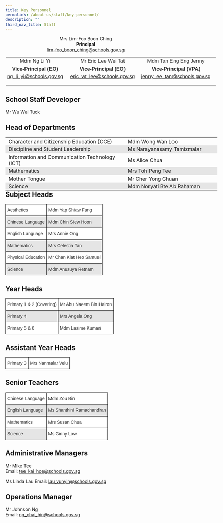 ```yaml
---
title: Key Personnel
permalink: /about-us/staff/key-personnel/
description: ""
third_nav_title: Staff
---
```

<p style="text-align:center;">Mrs Lim-Foo Boon Ching<br><strong>Principal</strong><br><a href="mailto:lim-foo_boon_ching@schools.gov.sg">lim-foo_boon_ching@schools.gov.sg</a></p>  

<table class="ives_tab_kosong ive_eobj_center" style="margin: auto; outline: 0px; padding: 0px; border-collapse: collapse; clear: both; border: 1px solid transparent; table-layout: fixed; width: 661.4px;"><tbody style="margin: 0px; outline: 0px; padding: 0px;"><tr style="margin: 0px; outline: 0px; padding: 0px;"><td style="margin: 0px; outline: 0px; padding: 0px 15px 15px 0px; vertical-align: top; width: 206px;"><div style="margin: 0px; outline: 0px; padding: 0px; line-height: 24px !important; color: rgb(48, 48, 48); font-family: Archivo, sans-serif; font-size: 16px; font-weight: 400; text-align: center;"><span style="margin: 0px; outline: 0px; padding: 0px; background-color: initial;">Mdm Ng Li Yi</span></div><div style="margin: 0px; outline: 0px; padding: 0px; line-height: 24px !important; color: rgb(48, 48, 48); font-family: Archivo, sans-serif; font-size: 16px; font-weight: 400; text-align: center;"><strong style="margin: 0px; outline: 0px; padding: 0px; background-color: initial;">Vice-Principal (EO)</strong></div><strong style="margin: 0px; outline: 0px; padding: 0px; text-align: center; background-color: initial;"><div style="margin: 0px; outline: 0px; padding: 0px; line-height: 24px !important; color: rgb(48, 48, 48); font-family: Archivo, sans-serif; font-size: 16px; font-weight: 400; text-align: center;"><span style="margin: 0px; outline: 0px; padding: 0px; background-color: initial; text-align: left;"><a href="mailto:ng_li_yi@schools.gov.sg">ng_li_yi@schools.gov.sg</a></span></div></strong></td><td style="margin: 0px; outline: 0px; padding: 0px 15px 15px 0px; vertical-align: top; width: 223px;"><div style="margin: 0px; outline: 0px; padding: 0px; line-height: 24px !important; color: rgb(48, 48, 48); font-family: Archivo, sans-serif; font-size: 16px; font-weight: 400; text-align: center;"><span style="margin: 0px; outline: 0px; padding: 0px; background-color: initial;">Mr Eric Lee Wei Tat</span></div><div style="margin: 0px; outline: 0px; padding: 0px; line-height: 24px !important; color: rgb(48, 48, 48); font-family: Archivo, sans-serif; font-size: 16px; font-weight: 400; text-align: center;"><strong style="margin: 0px; outline: 0px; padding: 0px; background-color: initial;">Vice-Principal (EO)</strong></div><strong style="margin: 0px; outline: 0px; padding: 0px; background-color: initial; text-align: center;"><div style="margin: 0px; outline: 0px; padding: 0px; line-height: 24px !important; color: rgb(48, 48, 48); font-family: Archivo, sans-serif; font-size: 16px; font-weight: 400; text-align: center;"><span style="margin: 0px; outline: 0px; padding: 0px; background-color: initial; text-align: left;"><a href="mailto:eric_wt_lee@schools.gov.sg">eric_wt_lee@schools.gov.sg</a></span></div></strong></td><td style="margin: 0px; outline: 0px; padding: 0px 15px 15px 0px; vertical-align: top; width: 232px;"><div style="margin: 0px; outline: 0px; padding: 0px; line-height: 24px !important; color: rgb(48, 48, 48); font-family: Archivo, sans-serif; font-size: 16px; font-weight: 400; text-align: center;"><span style="margin: 0px; outline: 0px; padding: 0px; background-color: initial;">Mdm Tan Eng Eng Jenny</span></div><div style="margin: 0px; outline: 0px; padding: 0px; line-height: 24px !important; color: rgb(48, 48, 48); font-family: Archivo, sans-serif; font-size: 16px; font-weight: 400; text-align: center;"><strong style="margin: 0px; outline: 0px; padding: 0px; background-color: initial;">Vice-Principal (VPA)</strong></div><div style="margin: 0px; outline: 0px; padding: 0px; line-height: 24px !important; color: rgb(48, 48, 48); font-family: Archivo, sans-serif; font-size: 16px; font-weight: 400; text-align: center;"><span style="margin: 0px; outline: 0px; padding: 0px; background-color: initial;"><a href="mailto:jenny_ee_tan@schools.gov.sg">jenny_ee_tan@schools.gov.sg</a></span></div></td></tr></tbody></table>

School Staff Developer
----------------------

Mr Wu Wai Tuck <BR>

Head of Departments
-------------------

<table class="iveo_table ives_tab_modern2 ive_eobj_left" style="margin: 0px 10px 0px 0px; outline: 0px; padding: 0px; border-collapse: collapse; float: left; border: none; width: 664.787px;"><tbody style="margin: 0px; outline: 0px; padding: 0px;"><tr style="margin: 0px; outline: 0px; padding: 0px;"><td style="margin: 0px; outline: 0px; padding: 2px 10px; text-align: left; width: 377px;">Character and Citizenship Education (CCE)</td><td style="margin: 0px; outline: 0px; padding: 2px 10px; text-align: left; width: 287px;">Mdm Wong Wan Loo</td></tr><tr style="margin: 0px; outline: 0px; padding: 0px; background-color: rgb(229, 229, 229);"><td style="margin: 0px; outline: 0px; padding: 2px 10px; text-align: left;">Discipline and Student Leadership</td><td style="margin: 0px; outline: 0px; padding: 2px 10px; text-align: left;">Ms Narayanasamy Tamizmalar</td></tr><tr style="margin: 0px; outline: 0px; padding: 0px;"><td style="margin: 0px; outline: 0px; padding: 2px 10px; text-align: left;">Information and Communication Technology (ICT)</td><td style="margin: 0px; outline: 0px; padding: 2px 10px; text-align: left;">Ms Alice Chua</td></tr><tr style="margin: 0px; outline: 0px; padding: 0px; background-color: rgb(229, 229, 229);"><td style="margin: 0px; outline: 0px; padding: 2px 10px; text-align: left;">Mathematics</td><td style="margin: 0px; outline: 0px; padding: 2px 10px; text-align: left;">Mrs Toh Peng Tee</td></tr><tr style="margin: 0px; outline: 0px; padding: 0px;"><td style="margin: 0px; outline: 0px; padding: 2px 10px; text-align: left;">Mother Tongue</td><td style="margin: 0px; outline: 0px; padding: 2px 10px; text-align: left;">Mr Cher Yong Chuan</td></tr><tr style="margin: 0px; outline: 0px; padding: 0px; background-color: rgb(229, 229, 229);"><td style="margin: 0px; outline: 0px; padding: 2px 10px; text-align: left;">Science</td><td style="margin: 0px; outline: 0px; padding: 2px 10px; text-align: left;">Mdm Noryati Bte Ab Rahaman</td></tr></tbody></table><BR>

Subject Heads
-------------

<style type="text/css">
.tg  {border-collapse:collapse;border-spacing:0;}
.tg td{border-color:black;border-style:solid;border-width:1px;font-family:Arial, sans-serif;font-size:14px;
  overflow:hidden;padding:10px 5px;word-break:normal;}
.tg th{border-color:black;border-style:solid;border-width:1px;font-family:Arial, sans-serif;font-size:14px;
  font-weight:normal;overflow:hidden;padding:10px 5px;word-break:normal;}
.tg .tg-m24b{background-color:#FFF;color:#303030;text-align:left;vertical-align:middle}
.tg .tg-usax{background-color:#E5E5E5;color:#303030;text-align:left;vertical-align:middle}
</style>
<table class="tg">
<thead>
  <tr>
    <th class="tg-m24b">Aesthetics</th>
    <th class="tg-m24b">Mdm Yap Shiaw Fang</th>
  </tr>
</thead>
<tbody>
  <tr>
    <td class="tg-usax">Chinese Language</td>
    <td class="tg-usax">Mdm Chin Siew Hoon</td>
  </tr>
  <tr>
    <td class="tg-m24b">English Language<br></td>
    <td class="tg-m24b">Mrs Annie Ong<br></td>
  </tr>
  <tr>
    <td class="tg-usax">Mathematics<br></td>
    <td class="tg-usax">Mrs Celestia Tan<br></td>
  </tr>
  <tr>
    <td class="tg-m24b">Physical Education<br></td>
    <td class="tg-m24b">Mr Chan Kiat Heo Samuel</td>
  </tr>
  <tr>
    <td class="tg-usax">Science<br></td>
    <td class="tg-usax">Mdm Anusuya Retnam</td>
  </tr>
</tbody>
</table>

Year Heads
----------

<style type="text/css">
.tg  {border-collapse:collapse;border-spacing:0;}
.tg td{border-color:black;border-style:solid;border-width:1px;font-family:Arial, sans-serif;font-size:14px;
  overflow:hidden;padding:10px 5px;word-break:normal;}
.tg th{border-color:black;border-style:solid;border-width:1px;font-family:Arial, sans-serif;font-size:14px;
  font-weight:normal;overflow:hidden;padding:10px 5px;word-break:normal;}
.tg .tg-m24b{background-color:#FFF;color:#303030;text-align:left;vertical-align:middle}
.tg .tg-usax{background-color:#E5E5E5;color:#303030;text-align:left;vertical-align:middle}
</style>
<table class="tg">
<thead>
  <tr>
    <th class="tg-m24b">Primary 1 &amp; 2 (Covering)</th>
    <th class="tg-m24b">Mr Abu Naeem Bin Hairon</th>
  </tr>
</thead>
<tbody>
  <tr>
    <td class="tg-usax">Primary 4</td>
    <td class="tg-usax">Mrs Angela Ong</td>
  </tr>
  <tr>
    <td class="tg-m24b">Primary 5 &amp; 6</td>
    <td class="tg-m24b">Mdm Lasime Kumari</td>
  </tr>
</tbody>
</table>

Assistant Year Heads
--------------------

<style type="text/css">
.tg  {border-collapse:collapse;border-spacing:0;}
.tg td{border-color:black;border-style:solid;border-width:1px;font-family:Arial, sans-serif;font-size:14px;
  overflow:hidden;padding:10px 5px;word-break:normal;}
.tg th{border-color:black;border-style:solid;border-width:1px;font-family:Arial, sans-serif;font-size:14px;
  font-weight:normal;overflow:hidden;padding:10px 5px;word-break:normal;}
.tg .tg-m24b{background-color:#FFF;color:#303030;text-align:left;vertical-align:middle}
</style>
<table class="tg">
<thead>
  <tr>
    <td class="tg-m24b">Primary 3</td>
    <td class="tg-m24b">Mrs Nanmalar Velu</td>
  </tr>
</thead>
</table>

Senior Teachers
---------------

<style type="text/css">
.tg  {border-collapse:collapse;border-spacing:0;}
.tg td{border-color:black;border-style:solid;border-width:1px;font-family:Arial, sans-serif;font-size:14px;
  overflow:hidden;padding:10px 5px;word-break:normal;}
.tg th{border-color:black;border-style:solid;border-width:1px;font-family:Arial, sans-serif;font-size:14px;
  font-weight:normal;overflow:hidden;padding:10px 5px;word-break:normal;}
.tg .tg-m24b{background-color:#FFF;color:#303030;text-align:left;vertical-align:middle}
.tg .tg-usax{background-color:#E5E5E5;color:#303030;text-align:left;vertical-align:middle}
.tg .tg-n8xx{background-color:#FFF;color:#303030;text-align:left;vertical-align:top}
</style>
<table class="tg">
<thead>
  <tr>
    <th class="tg-m24b">Chinese Language</th>
    <th class="tg-m24b">Mdm Zou Bin</th>
  </tr>
</thead>
<tbody>
  <tr>
    <td class="tg-usax">English Language</td>
    <td class="tg-usax">Ms Shanthini Ramachandran<br></td>
  </tr>
  <tr>
    <td class="tg-m24b">Mathematics  </td>
    <td class="tg-m24b">Mrs Susan Chua<br></td>
  </tr>
  <tr>
    <td class="tg-usax">Science</td>
    <td class="tg-n8xx">Ms Ginny Low</td>
  </tr>
</tbody>
</table>

Administrative Managers
----------------------

Mr Mike Tee  
Email: <a href="mailto:tee\_kai\_hoe@schools.gov.sg">tee\_kai\_hoe@schools.gov.sg</a>
  
Ms Linda Lau
Email: <a href="mailto:lau\_vunyin@schools.gov.sg">lau\_vunyin@schools.gov.sg</a>

Operations Manager
------------------

Mr Johnson Ng  
Email: <a href="mailto:ng\_chai\_hin@schools.gov.sg">ng\_chai\_hin@schools.gov.sg</a>
